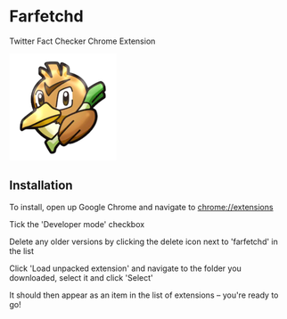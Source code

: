 # Farfetchd 
Twitter Fact Checker Chrome Extension

![farfetchd logo](images/farfetchd128.png)
 
 
## Installation
To install, open up Google Chrome and navigate to [chrome://extensions](chrome://extensions)

Tick the 'Developer mode' checkbox

Delete any older versions by clicking the delete icon next to 'farfetchd' in the list

Click 'Load unpacked extension' and navigate to the folder you downloaded, select it and click 'Select'

It should then appear as an item in the list of extensions – you're ready to go!
